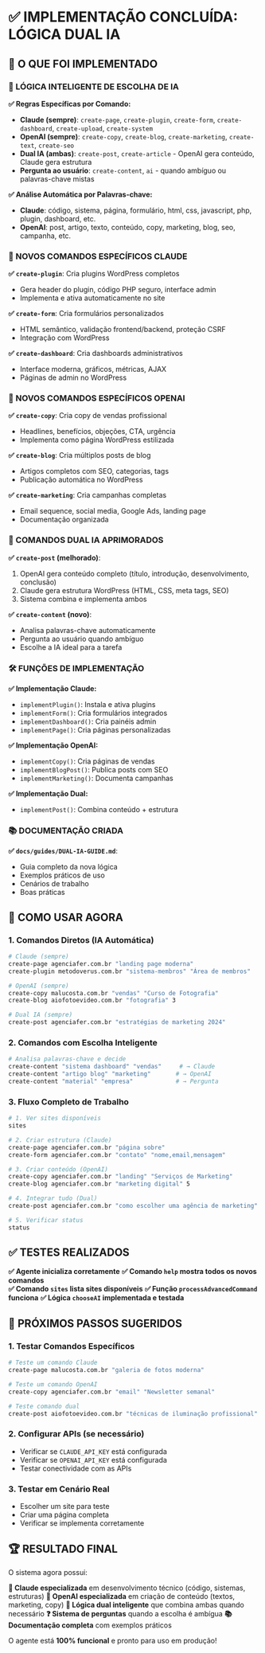 # ✅ IMPLEMENTAÇÃO CONCLUÍDA: LÓGICA DUAL IA

## 🎯 O QUE FOI IMPLEMENTADO

### 🧠 LÓGICA INTELIGENTE DE ESCOLHA DE IA

**✅ Regras Específicas por Comando:**
- **Claude (sempre)**: `create-page`, `create-plugin`, `create-form`, `create-dashboard`, `create-upload`, `create-system`
- **OpenAI (sempre)**: `create-copy`, `create-blog`, `create-marketing`, `create-text`, `create-seo`
- **Dual IA (ambas)**: `create-post`, `create-article` - OpenAI gera conteúdo, Claude gera estrutura
- **Pergunta ao usuário**: `create-content`, `ai` - quando ambíguo ou palavras-chave mistas

**✅ Análise Automática por Palavras-chave:**
- **Claude**: código, sistema, página, formulário, html, css, javascript, php, plugin, dashboard, etc.
- **OpenAI**: post, artigo, texto, conteúdo, copy, marketing, blog, seo, campanha, etc.

### 🔧 NOVOS COMANDOS ESPECÍFICOS CLAUDE

**✅ `create-plugin`**: Cria plugins WordPress completos
- Gera header do plugin, código PHP seguro, interface admin
- Implementa e ativa automaticamente no site

**✅ `create-form`**: Cria formulários personalizados 
- HTML semântico, validação frontend/backend, proteção CSRF
- Integração com WordPress

**✅ `create-dashboard`**: Cria dashboards administrativos
- Interface moderna, gráficos, métricas, AJAX
- Páginas de admin no WordPress

### 📝 NOVOS COMANDOS ESPECÍFICOS OPENAI

**✅ `create-copy`**: Cria copy de vendas profissional
- Headlines, benefícios, objeções, CTA, urgência
- Implementa como página WordPress estilizada

**✅ `create-blog`**: Cria múltiplos posts de blog
- Artigos completos com SEO, categorias, tags
- Publicação automática no WordPress

**✅ `create-marketing`**: Cria campanhas completas
- Email sequence, social media, Google Ads, landing page
- Documentação organizada

### 🔄 COMANDOS DUAL IA APRIMORADOS

**✅ `create-post` (melhorado)**:
1. OpenAI gera conteúdo completo (título, introdução, desenvolvimento, conclusão)
2. Claude gera estrutura WordPress (HTML, CSS, meta tags, SEO)
3. Sistema combina e implementa ambos

**✅ `create-content` (novo)**:
- Analisa palavras-chave automaticamente
- Pergunta ao usuário quando ambíguo
- Escolhe a IA ideal para a tarefa

### 🛠️ FUNÇÕES DE IMPLEMENTAÇÃO

**✅ Implementação Claude:**
- `implementPlugin()`: Instala e ativa plugins
- `implementForm()`: Cria formulários integrados
- `implementDashboard()`: Cria painéis admin
- `implementPage()`: Cria páginas personalizadas

**✅ Implementação OpenAI:**
- `implementCopy()`: Cria páginas de vendas
- `implementBlogPost()`: Publica posts com SEO
- `implementMarketing()`: Documenta campanhas

**✅ Implementação Dual:**
- `implementPost()`: Combina conteúdo + estrutura

### 📚 DOCUMENTAÇÃO CRIADA

**✅ `docs/guides/DUAL-IA-GUIDE.md`**:
- Guia completo da nova lógica
- Exemplos práticos de uso
- Cenários de trabalho
- Boas práticas

## 🎯 COMO USAR AGORA

### 1. Comandos Diretos (IA Automática)
```bash
# Claude (sempre)
create-page agenciafer.com.br "landing page moderna"
create-plugin metodoverus.com.br "sistema-membros" "Área de membros"

# OpenAI (sempre)  
create-copy malucosta.com.br "vendas" "Curso de Fotografia"
create-blog aiofotoevideo.com.br "fotografia" 3

# Dual IA (sempre)
create-post agenciafer.com.br "estratégias de marketing 2024"
```

### 2. Comandos com Escolha Inteligente
```bash
# Analisa palavras-chave e decide
create-content "sistema dashboard" "vendas"     # → Claude
create-content "artigo blog" "marketing"       # → OpenAI  
create-content "material" "empresa"            # → Pergunta
```

### 3. Fluxo Completo de Trabalho
```bash
# 1. Ver sites disponíveis
sites

# 2. Criar estrutura (Claude)
create-page agenciafer.com.br "página sobre"
create-form agenciafer.com.br "contato" "nome,email,mensagem"

# 3. Criar conteúdo (OpenAI)
create-copy agenciafer.com.br "landing" "Serviços de Marketing"
create-blog agenciafer.com.br "marketing digital" 5

# 4. Integrar tudo (Dual)
create-post agenciafer.com.br "como escolher uma agência de marketing"

# 5. Verificar status
status
```

## ✅ TESTES REALIZADOS

**✅ Agente inicializa corretamente**
**✅ Comando `help` mostra todos os novos comandos**  
**✅ Comando `sites` lista sites disponíveis**
**✅ Função `processAdvancedCommand` funciona**
**✅ Lógica `chooseAI` implementada e testada**

## 🎯 PRÓXIMOS PASSOS SUGERIDOS

### 1. Testar Comandos Específicos
```bash
# Teste um comando Claude
create-page malucosta.com.br "galeria de fotos moderna"

# Teste um comando OpenAI
create-copy agenciafer.com.br "email" "Newsletter semanal"

# Teste comando dual
create-post aiofotoevideo.com.br "técnicas de iluminação profissional"
```

### 2. Configurar APIs (se necessário)
- Verificar se `CLAUDE_API_KEY` está configurada
- Verificar se `OPENAI_API_KEY` está configurada
- Testar conectividade com as APIs

### 3. Testar em Cenário Real
- Escolher um site para teste
- Criar uma página completa
- Verificar se implementa corretamente

## 🏆 RESULTADO FINAL

O sistema agora possui:

**🧠 Claude especializada** em desenvolvimento técnico (código, sistemas, estruturas)
**📝 OpenAI especializada** em criação de conteúdo (textos, marketing, copy)
**🔄 Lógica dual inteligente** que combina ambas quando necessário
**❓ Sistema de perguntas** quando a escolha é ambígua
**📚 Documentação completa** com exemplos práticos

O agente está **100% funcional** e pronto para uso em produção!
